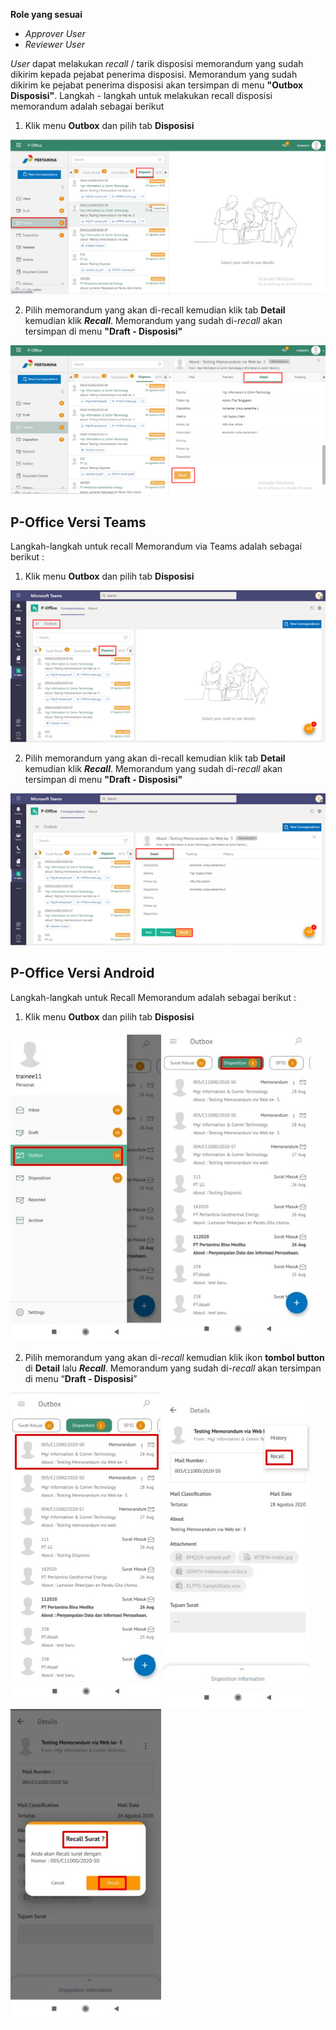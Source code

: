 **Role yang sesuai**

- *Approver User*
- *Reviewer User*

*User* dapat melakukan *recall* / tarik disposisi memorandum yang sudah dikirim kepada pejabat penerima disposisi. Memorandum yang sudah dikirim ke pejabat penerima disposisi akan tersimpan di menu **"Outbox Disposisi"**. Langkah - langkah untuk melakukan recall disposisi memorandum adalah sebagai berikut

1. Klik menu **Outbox** dan pilih tab **Disposisi**

![gambar](Memorandum/MM_Web/MM-78.png)

2. Pilih memorandum yang akan di-recall kemudian klik tab **Detail** kemudian klik ***Recall***. Memorandum yang sudah di-*recall* akan tersimpan di menu **"Draft - Disposisi"**

![gambar](Memorandum/MM_Web/MM-79.png)

## **P-Office Versi Teams**

Langkah-langkah untuk recall Memorandum via Teams adalah sebagai berikut :

1. Klik menu **Outbox** dan pilih tab **Disposisi**

![gambar](Memorandum/MM_Teams/MM80.png)

2. Pilih memorandum yang akan di-recall kemudian klik tab **Detail** kemudian klik ***Recall***. Memorandum yang sudah di-*recall* akan tersimpan di menu **"Draft - Disposisi"**

![gambar](Memorandum/MM_Teams/MM81.png)

## **P-Office Versi Android**

Langkah-langkah untuk Recall Memorandum adalah sebagai berikut :

1. Klik menu **Outbox** dan pilih tab **Disposisi**

![gambar](Memorandum/MM_Android/Recallmemo/A01.jpg) ![gambar](Memorandum/MM_Android/Recallmemo/A02.jpg)


2. Pilih memorandum yang akan di-_recall_ kemudian klik ikon **tombol button** di **Detail** lalu **_Recall_**. Memorandum yang sudah di-_recall_ akan tersimpan di menu “**Draft - Disposisi**”

![gambar](Memorandum/MM_Android/Recallmemo/A03.jpg) ![gambar](Memorandum/MM_Android/Recallmemo/A04.jpg) ![gambar](Memorandum/MM_Android/Recallmemo/A05.jpg)